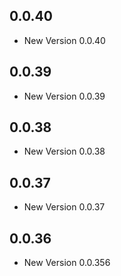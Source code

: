 ## 0.0.40

- New Version 0.0.40


## 0.0.39

- New Version 0.0.39


## 0.0.38

- New Version 0.0.38


## 0.0.37

- New Version 0.0.37


## 0.0.36

- New Version 0.0.356